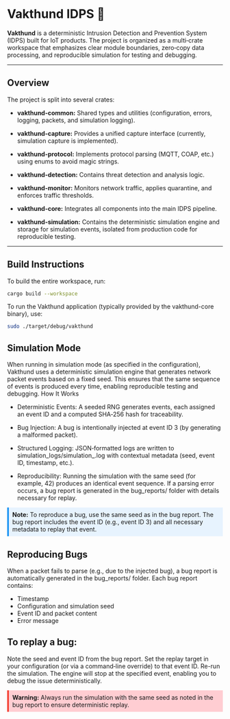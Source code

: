 # Vakthund IDPS 🐶

**Vakthund** is a deterministic Intrusion Detection and Prevention System (IDPS) built for IoT products. The project is organized as a multi‑crate workspace that emphasizes clear module boundaries, zero‑copy data processing, and reproducible simulation for testing and debugging.

---

## Overview

The project is split into several crates:

- **vakthund-common:**
  Shared types and utilities (configuration, errors, logging, packets, and simulation logging).

- **vakthund-capture:**
  Provides a unified capture interface (currently, simulation capture is implemented).

- **vakthund-protocol:**
  Implements protocol parsing (MQTT, COAP, etc.) using enums to avoid magic strings.

- **vakthund-detection:**
  Contains threat detection and analysis logic.

- **vakthund-monitor:**
  Monitors network traffic, applies quarantine, and enforces traffic thresholds.

- **vakthund-core:**
  Integrates all components into the main IDPS pipeline.

- **vakthund-simulation:**
  Contains the deterministic simulation engine and storage for simulation events, isolated from production code for reproducible testing.

---

## Build Instructions

To build the entire workspace, run:

```bash
cargo build --workspace
```

To run the Vakthund application (typically provided by the vakthund-core binary), use:

```bash
sudo ./target/debug/vakthund
```

## Simulation Mode

When running in simulation mode (as specified in the configuration), Vakthund uses a deterministic simulation engine that generates network packet events based on a fixed seed. This ensures that the same sequence of events is produced every time, enabling reproducible testing and debugging.
How It Works

- Deterministic Events:
    A seeded RNG generates events, each assigned an event ID and a computed SHA‑256 hash for traceability.

- Bug Injection:
    A bug is intentionally injected at event ID 3 (by generating a malformed packet).

- Structured Logging:
    JSON‑formatted logs are written to simulation_logs/simulation_<seed>.log with contextual metadata (seed, event ID, timestamp, etc.).

- Reproducibility:
    Running the simulation with the same seed (for example, 42) produces an identical event sequence. If a parsing error occurs, a bug report is generated in the bug_reports/ folder with details necessary for replay.

<div style="background-color: #E7F3FE; border-left: 4px solid #2196F3; padding: 8px; margin: 8px 0;">
  <strong>Note:</strong> To reproduce a bug, use the same seed as in the bug report. The bug report includes the event ID (e.g., event ID 3) and all necessary metadata to replay that event.
</div>

## Reproducing Bugs

When a packet fails to parse (e.g., due to the injected bug), a bug report is automatically generated in the bug_reports/ folder. Each bug report contains:

- Timestamp
- Configuration and simulation seed
- Event ID and packet content
- Error message

## To replay a bug:

Note the seed and event ID from the bug report.
Set the replay target in your configuration (or via a command‑line override) to that event ID.
Re-run the simulation. The engine will stop at the specified event, enabling you to debug the issue deterministically.

<div style="background-color: #FFCDD2; border-left: 4px solid #F44336; padding: 8px; margin: 8px 0;">
  <strong>Warning:</strong> Always run the simulation with the same seed as noted in the bug report to ensure deterministic replay.
</div>

